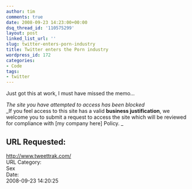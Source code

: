 ```yaml
---
author: tim
comments: true
date: 2008-09-23 14:23:00+00:00
dsq_thread_id: '110575299'
layout: post
linked_list_url: ''
slug: twitter-enters-porn-industry
title: Twitter enters the Porn industry
wordpress_id: 172
categories:
- Code
tags:
- twitter
---
```


Just got this at work, I must have missed the memo...  
  
_The site you have attempted to access has been blocked_  
_If you feel access to this site has a valid **business justification**, we
welcome you to submit a request to access the site which will be reviewed for
compliance with [my company here] Policy.  _  
  
URL Requested:  
---  
http://www.tweettrak.com/  
URL Category:  
Sex  
Date:  
2008-09-23 14:20:25

